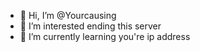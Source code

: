 - 👋 Hi, I’m @Yourcausing
- 👀 I’m interested ending this server 
- 🌱 I’m currently learning you're ip address 
  
